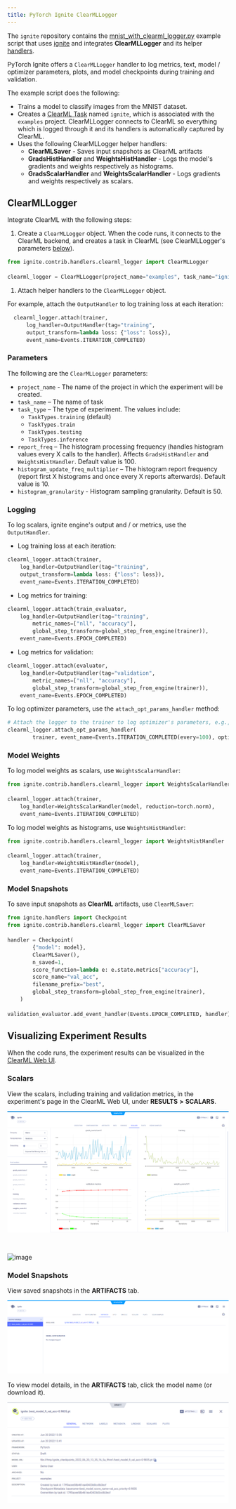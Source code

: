 ```yaml
---
title: PyTorch Ignite ClearMLLogger
---
```


The `ignite` repository contains the [mnist_with_clearml_logger.py](https://github.com/pytorch/ignite/blob/master/examples/contrib/mnist/mnist_with_clearml_logger.py)
example script that uses [ignite](https://github.com/pytorch/ignite) and integrates **ClearMLLogger** and its helper [handlers](https://github.com/pytorch/ignite/blob/master/ignite/contrib/handlers/clearml_logger.py). 

PyTorch Ignite offers a `ClearMLLogger` handler to log metrics, text, model / optimizer parameters, plots, and model 
checkpoints during training and validation. 

The example script does the following:
* Trains a model to classify images from the MNIST dataset. 
* Creates a [ClearML Task](../../../fundamentals/task.md) named `ignite`, which is associated with the `examples` 
  project. ClearMLLogger connects to ClearML so everything which is logged through it and its handlers 
  is automatically captured by ClearML. 
* Uses the following ClearMLLogger helper handlers:
    * **ClearMLSaver** - Saves input snapshots as ClearML artifacts
    * **GradsHistHandler** and **WeightsHistHandler** - Logs the model's gradients and weights respectively as histograms.
    * **GradsScalarHandler** and **WeightsScalarHandler** - Logs gradients and weights respectively as scalars.

  
## ClearMLLogger

Integrate ClearML with the following steps:
1. Create a `ClearMLLogger` object. When the code runs, it connects to the ClearML backend, and creates a task in ClearML
   (see ClearMLLogger's parameters [below](#parameters)).

  ```python
  from ignite.contrib.handlers.clearml_logger import ClearMLLogger

  clearml_logger = ClearMLLogger(project_name="examples", task_name="ignite")
  ```

1. Attach helper handlers to the `ClearMLLogger` object.
   
  For example, attach the `OutputHandler` to log training loss at each iteration:
  ```python
    clearml_logger.attach(trainer,
        log_handler=OutputHandler(tag="training",
        output_transform=lambda loss: {"loss": loss}),
        event_name=Events.ITERATION_COMPLETED)
  ```

### Parameters
The following are the `ClearMLLogger` parameters:
* `project_name` - The name of the project in which the experiment will be created. 
* `task_name` – The name of task
* `task_type` – The type of experiment. The values include:
  * `TaskTypes.training` (default)
  * `TaskTypes.train`
  * `TaskTypes.testing`
  * `TaskTypes.inference`
* `report_freq` – The histogram processing frequency (handles histogram values every X calls to the handler). Affects 
  `GradsHistHandler` and `WeightsHistHandler`. Default value is 100.
* `histogram_update_freq_multiplier` – The histogram report frequency (report first X histograms and once every X 
  reports afterwards). Default value is 10.
* `histogram_granularity` - Histogram sampling granularity. Default is 50.

### Logging 
To log scalars, ignite engine's output and / or metrics, use the `OutputHandler`. 

* Log training loss at each iteration:
```python
clearml_logger.attach(trainer,
    log_handler=OutputHandler(tag="training",
    output_transform=lambda loss: {"loss": loss}),
    event_name=Events.ITERATION_COMPLETED)
```

* Log metrics for training:
    
```python
clearml_logger.attach(train_evaluator,
    log_handler=OutputHandler(tag="training",
        metric_names=["nll", "accuracy"],
        global_step_transform=global_step_from_engine(trainer)),
    event_name=Events.EPOCH_COMPLETED)
```

* Log metrics for validation:
                    
```python
clearml_logger.attach(evaluator,
    log_handler=OutputHandler(tag="validation",
        metric_names=["nll", "accuracy"],
        global_step_transform=global_step_from_engine(trainer)),
    event_name=Events.EPOCH_COMPLETED)
```

To log optimizer parameters, use the `attach_opt_params_handler` method:
```python
# Attach the logger to the trainer to log optimizer's parameters, e.g., learning rate at each iteration
clearml_logger.attach_opt_params_handler(
        trainer, event_name=Events.ITERATION_COMPLETED(every=100), optimizer=optimizer
```
 
### Model Weights

To log model weights as scalars, use `WeightsScalarHandler`:

```python
from ignite.contrib.handlers.clearml_logger import WeightsScalarHandler

clearml_logger.attach(trainer,
    log_handler=WeightsScalarHandler(model, reduction=torch.norm),
    event_name=Events.ITERATION_COMPLETED)
```

To log model weights as histograms, use `WeightsHistHandler`:

```python
from ignite.contrib.handlers.clearml_logger import WeightsHistHandler

clearml_logger.attach(trainer,
    log_handler=WeightsHistHandler(model),
    event_name=Events.ITERATION_COMPLETED)
```
    

### Model Snapshots

To save input snapshots as **ClearML** artifacts, use `ClearMLSaver`:

```python
from ignite.handlers import Checkpoint
from ignite.contrib.handlers.clearml_logger import ClearMLSaver

handler = Checkpoint(
        {"model": model},
        ClearMLSaver(),
        n_saved=1,
        score_function=lambda e: e.state.metrics["accuracy"],
        score_name="val_acc",
        filename_prefix="best",
        global_step_transform=global_step_from_engine(trainer),
    )

validation_evaluator.add_event_handler(Events.EPOCH_COMPLETED, handler)
```


## Visualizing Experiment Results

When the code runs, the experiment results can be visualized in the [ClearML Web UI](../../../webapp/webapp_overview.md). 

### Scalars

View the scalars, including training and validation metrics, in the experiment's page in the ClearML Web UI, under 
**RESULTS** **>** **SCALARS**.

![image](../../../img/ignite_training.png)

<br/>

![image](../../../img/ignite_validation.png)

### Model Snapshots
 

View saved snapshots in the **ARTIFACTS** tab.

![image](../../../img/ignite_artifact.png)

To view model details, in the **ARTIFACTS** tab, click the model name (or download it).

![image](../../../img/ignite_model.png)

